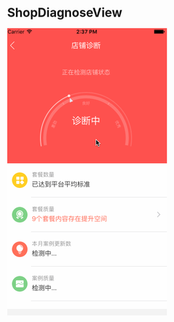 # ShopDiagnoseView
![](https://github.com/cs0811/ShopDiagnoseView/blob/master/%E6%A3%80%E6%B5%8B.gif)
